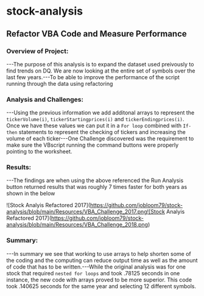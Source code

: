 # stock-analysis
## Refactor VBA Code and Measure Performance
### Overview of Project:
---The purpose of this analysis is to expand the dataset used preivously to find trends on DQ. We are now looking at the entire set of symbols over the last few years.---To be able to improve the performance of the script running through the data using refactoring
### Analysis and Challenges:
---Using the previous information we add additonal arrays to represent the `tickerVolume(i)`, `tickerStartingprices(i)` and `tickerEndingprices(i)`. Once we have these values we can put it in a `For loop` combined with `If-then` statements to represent the checking of tickers and increasing the volume of each ticker---One Challenge discovered was the requirement to make sure the VBscript running the command buttons were properly pointing to the worksheet.
### Results:
---The findings are when using the above referenced the Run Analysis button returned results that was roughly 7 times faster for both years as shown in the below


![Stock Analyis Refactored 2017](https://github.com/jobloom79/stock-analysis/blob/main/Resources/VBA_Challenge_2017.png![Stock Analyis Refactored 2017](https://github.com/jobloom79/stock-analysis/blob/main/Resources/VBA_Challenge_2018.png) 

### Summary: 
---In summary we see that working to use arrays to help shorten some of the coding and the computing can reduce output time as well as the amount of code that has to be written.---While the original analysis was for one stock that required `nested for loops` and took .78125 seconds in one instance, the new code with arrays proved to be more superior. This code took .140625 seconds for the same year and selecting 12 different symbols.